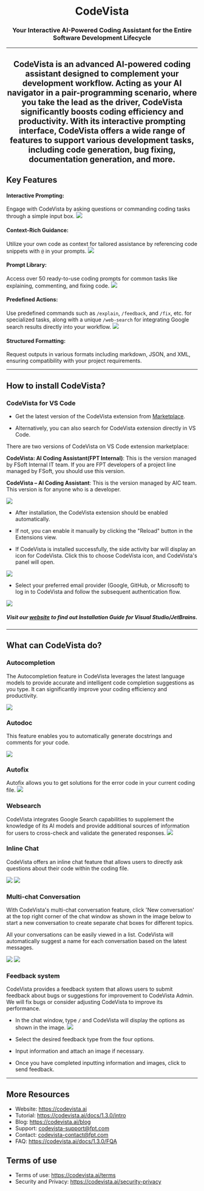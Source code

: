 <div align="center">

# CodeVista
### Your Interactive AI-Powered Coding Assistant for the Entire Software Development Lifecycle

---

CodeVista is an advanced AI-powered coding assistant designed to complement your development workflow. Acting as your AI navigator in a pair-programming scenario, where you take the lead as the driver, CodeVista significantly boosts coding efficiency and productivity. With its interactive prompting interface, CodeVista offers a wide range of features to support various development tasks, including code generation, bug fixing, documentation generation, and more.
---

</div>

## Key Features

#### Interactive Prompting: 
Engage with CodeVista by asking questions or commanding coding tasks through a simple input box.
![](./media/feature/chatbox.png)

#### Context-Rich Guidance: 
Utilize your own code as context for tailored assistance by referencing code snippets with `@` in your prompts.
![](./media/feature/@.png)

#### Prompt Library: 
Access over 50 ready-to-use coding prompts for common tasks like explaining, commenting, and fixing code.
![](./media/feature/prompt_library.png)

#### Predefined Actions: 
Use predefined commands such as `/explain`, `/feedback`, and `/fix`, etc. for specialized tasks, along with a unique `/web-search` for integrating Google search results directly into your workflow.
![](./media/feature/pre_define.png)

#### Structured Formatting: 
Request outputs in various formats including markdown, JSON, and XML, ensuring compatibility with your project requirements.


---

## How to install CodeVista?

### CodeVista for VS Code

- Get the latest version of the CodeVista extension from [Marketplace](https://marketplace.visualstudio.com/items?itemName=AIC.codeVista).

- Alternatively, you can also search for CodeVista extension directly in VS Code.

There are two versions of CodeVista on VS Code extension marketplace:

**CodeVista: AI Coding Assistant(FPT Internal)**: This is the version managed by FSoft Internal IT team. If you are FPT developers of a project line managed by FSoft, you should use this version.

**CodeVista – AI Coding Assistant**: This is the version managed by AIC team. This version is for anyone who is a developer.

![](./media/installation/codevista_version.png)

- After installation, the CodeVista extension should be enabled automatically.

- If not, you can enable it manually by clicking the "Reload" button in the Extensions view.

- If CodeVista is installed successfully, the side activity bar will display an icon for CodeVista. Click this to choose CodeVista icon, and CodeVista's panel will open.

![](./media/installation/codevista_icon.png)

- Select your preferred email provider (Google, GitHub, or Microsoft) to log in to CodeVista and follow the subsequent authentication flow.

![](./media/installation/login.png)

##### Visit our [website](https://codevista.ai/docs/1.3.0/installation) to find out Installation Guide for Visual Studio/JetBrains.

---

## What can CodeVista do?

### Autocompletion
The Autocompletion feature in CodeVista leverages the latest language models to provide accurate and intelligent code completion suggestions as you type. It can significantly improve your coding efficiency and productivity.

![](./media/feature/completion.gif)

### Autodoc
This feature enables you to automatically generate docstrings and comments for your code. 

![](./media/feature/autodoc.png)

### Autofix

Autofix allows you to get solutions for the error code in your current coding file.
![](./media/feature/fix%20bug.gif)

### Websearch

CodeVista integrates Google Search capabilities to supplement the knowledge of its AI models and provide additional sources of information for users to cross-check and validate the generated responses. 
![](./media/feature/websearch.png)

### Inline Chat

CodeVista offers an inline chat feature that allows users to directly ask questions about their code within the coding file.

![](./media/feature/inline1.png)
![](./media/feature/inline2.png)


### Multi-chat Conversation

With CodeVista's multi-chat conversation feature, click 'New conversation' at the top right corner of the chat window as shown in the image below to start a new conversation to create separate chat boxes for different topics. 

All your conversations can be easily viewed in a list. CodeVista will automatically suggest a name for each conversation based on the latest messages.

![](./media/feature/multichat1.png)
![](./media/feature/multichat2.png)

### Feedback system

CodeVista provides a feedback system that allows users to submit feedback about bugs or suggestions for improvement to CodeVista Admin. We will fix bugs or consider adjusting CodeVista to improve its performance.

- In the chat window, type `/` and CodeVista will display the options as shown in the image.
![](./media/feature/feedback.png)

- Select the desired feedback type from the four options.

- Input information and attach an image if necessary.

- Once you have completed inputting information and images, click to send feedback.

---



## More Resources

- Website: https://codevista.ai
- Tutorial: https://codevista.ai/docs/1.3.0/intro
- Blog: https://codevista.ai/blog
- Support: codevista-support@fpt.com
- Contact: codevista-contact@fpt.com
- FAQ: https://codevista.ai/docs/1.3.0/FQA

## Terms of use

- Terms of use: https://codevista.ai/terms
- Security and Privacy: https://codevista.ai/security-privacy

